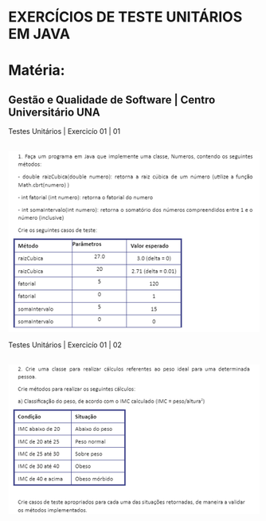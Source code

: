 # EXERCÍCIOS DE TESTE UNITÁRIOS EM JAVA

<h1>Matéria:</h1> 
<h2>Gestão e Qualidade de Software | Centro Universitário UNA</h2>

<p>Testes Unitários | Exercicío 01 | 01</p>
</br>
<img src="./images/teste_unitarios_0101.png">


<p>Testes Unitários | Exercicío 01 | 02</p>
</br>
<img src="./images/teste_unitarios_0102.png">